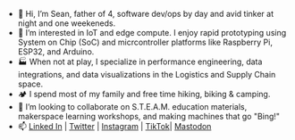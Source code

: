 - 👋 Hi, I’m Sean, father of 4, software dev/ops by day and avid tinker at night and one weekeneds.
- 👀 I’m interested in IoT and edge compute. I enjoy rapid prototyping using System on Chip (SoC) and micrcontroller platforms like Raspberry Pi, ESP32, and Arduino.
- 🏭 When not at play, I specialize in performance engineering, data integrations, and data visualizations in the Logistics and Supply Chain space.
- 🏕️ I spend most of my family and free time hiking, biking & camping.
- 💞️ I’m looking to collaborate on S.T.E.A.M. education materials, makerspace learning workshops, and making machines that go "Bing!"
- 📫 [Linked In](https://www.linkedin.com/in/seanosteen/) | [Twitter](https://twitter.com/tinkeringRocks) | [Instagram](https://www.instagram.com/tinkeringrocks/) | [TikTok](https://www.tiktok.com/@tinkeringrocks)| [Mastodon](https://mastodon.social/@TinkeringRocks)

